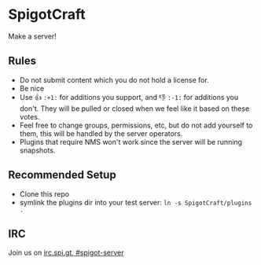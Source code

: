 # SpigotCraft
Make a server!

Rules
-----
* Do not submit content which you do not hold a license for.
* Be nice
* Use :+1: `:+1:` for additions you support, and :-1: `:-1:` for additions you don't. They will be pulled or closed when we feel like it based on these votes.
* Feel free to change groups, permissions, etc, but do not add yourself to them, this will be handled by the server operators.
* Plugins that require NMS won't work since the server will be running snapshots.

Recommended Setup
-----------------
* Clone this repo
* symlink the plugins dir into your test server: `ln -s SpigotCraft/plugins .`

IRC
---
Join us on [irc.spi.gt, #spigot-server](https://irc.spi.gt/iris/?nick=&channels=spigot-server)
